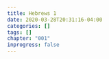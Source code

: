 ```yaml
---
title: Hebrews 1
date: 2020-03-28T20:31:16-04:00
categories: []
tags: []
chapter: "001"
inprogress: false
---
```


